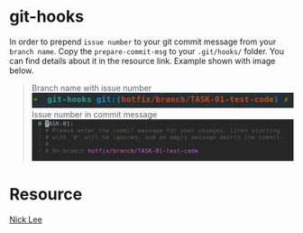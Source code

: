 # git-hooks
In order to prepend `issue number` to your git commit message from your `branch name`.  Copy the `prepare-commit-msg` to your `.git/hooks/` folder. You can find details about it in the resource link. Example shown with image below. 
>Branch name with issue number 
![alt text](https://github.com/shadman-ahmed/git-hooks/blob/master/branch.png?raw=true)
>Issue number in commit message
![alt text](https://github.com/shadman-ahmed/git-hooks/blob/master/commit.png?raw=true)
# Resource
<a href="https://medium.com/@nicklee1/prepending-your-git-commit-messages-with-user-story-ids-3bfea00eab5a">Nick Lee</a>

